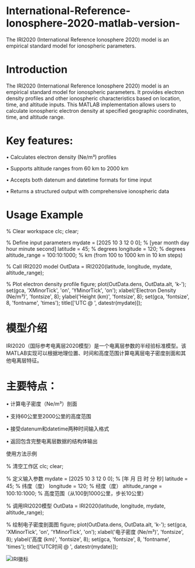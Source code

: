 # International-Reference-Ionosphere-2020-matlab-version-
The IRI2020 (International Reference Ionosphere 2020) model is an empirical standard model for ionospheric parameters.

# Introduction

The IRI2020 (International Reference Ionosphere 2020) model is an empirical standard model for ionospheric parameters. It provides electron density profiles and other ionospheric characteristics based on location, time, and altitude inputs. This MATLAB implementation allows users to calculate ionospheric electron density at specified geographic coordinates, time, and altitude range.

# Key features:
• Calculates electron density (Ne/m³) profiles

• Supports altitude ranges from 60 km to 2000 km

• Accepts both datenum and datetime formats for time input

• Returns a structured output with comprehensive ionospheric data

# Usage Example

% Clear workspace
clc; clear;

% Define input parameters
mydate = [2025 10 3 12 0 0];  % [year month day hour minute second]
latitude = 45;                % degrees
longitude = 120;              % degrees
altitude_range = 100:10:1000; % km (from 100 to 1000 km in 10 km steps)

% Call IRI2020 model
OutData = IRI2020(latitude, longitude, mydate, altitude_range);

% Plot electron density profile
figure;
plot(OutData.dens, OutData.alt, 'k-');
set(gca, 'XMinorTick', 'on', 'YMinorTick', 'on');
xlabel('Electron Density (Ne/m³)', 'fontsize', 8);
ylabel('Height (km)', 'fontsize', 8);
set(gca, 'fontsize', 8, 'fontname', 'times');
title(['UTC @ ', datestr(mydate)]);



# 模型介绍

IRI2020（国际参考电离层2020模型）是一个电离层参数的半经验标准模型。该MATLAB实现可以根据地理位置、时间和高度范围计算电离层电子密度剖面和其他电离层特征。

# 主要特点：
• 计算电子密度（Ne/m³）剖面

• 支持60公里至2000公里的高度范围

• 接受datenum和datetime两种时间输入格式

• 返回包含完整电离层数据的结构体输出

使用方法示例

% 清空工作区
clc; clear;

% 定义输入参数
mydate = [2025 10 3 12 0 0];  % [年 月 日 时 分 秒]
latitude = 45;                % 纬度（度）
longitude = 120;              % 经度（度）
altitude_range = 100:10:1000; % 高度范围（从100到1000公里，步长10公里）

% 调用IRI2020模型
OutData = IRI2020(latitude, longitude, mydate, altitude_range);

% 绘制电子密度剖面图
figure;
plot(OutData.dens, OutData.alt, 'k-');
set(gca, 'XMinorTick', 'on', 'YMinorTick', 'on');
xlabel('电子密度 (Ne/m³)', 'fontsize', 8);
ylabel('高度 (km)', 'fontsize', 8);
set(gca, 'fontsize', 8, 'fontname', 'times');
title(['UTC时间 @ ', datestr(mydate)]);

![IRI徽标]([https://github.githubassets.com/images/modules/logos_page/GitHub-Mark.png](https://github.com/ohm1122/International-Reference-Ionosphere-2020-matlab-version-/blob/main/untitled.jpg) "IRI Logo")
